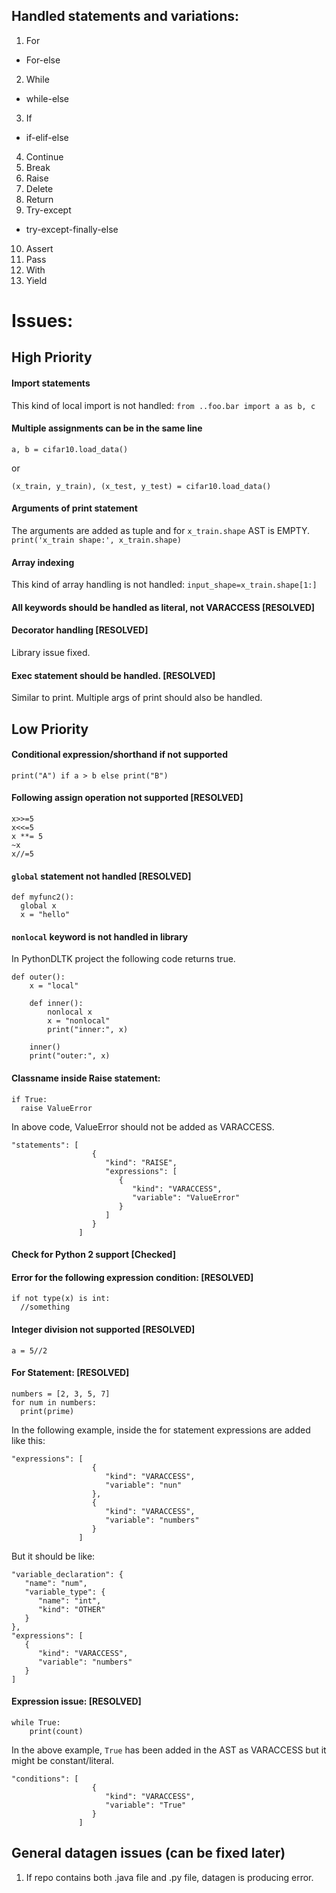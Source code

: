 ## Handled statements and variations:

1. For
  - For-else
2. While
  - while-else
3. If
  - if-elif-else
4. Continue
5. Break
6. Raise
7. Delete
8. Return
9. Try-except
  - try-except-finally-else
10. Assert
11. Pass
12. With
13. Yield

# Issues:

## High Priority

#### Import statements
This kind of local import is not handled: `from ..foo.bar import a as b, c`

#### Multiple assignments can be in the same line
```
a, b = cifar10.load_data() 
```
or
```
(x_train, y_train), (x_test, y_test) = cifar10.load_data()
```

#### Arguments of print statement
The arguments are added as tuple and for `x_train.shape` AST is EMPTY.
`print('x_train shape:', x_train.shape)`

#### Array indexing
This kind of array handling is not handled:
`input_shape=x_train.shape[1:]`

#### All keywords should be handled as literal, not VARACCESS [RESOLVED]

#### Decorator handling [RESOLVED]
Library issue fixed.

#### Exec statement should be handled. [RESOLVED]
Similar to print.
Multiple args of print should also be handled. 

## Low Priority

#### Conditional expression/shorthand if not supported
```
print("A") if a > b else print("B")
```

#### Following assign operation not supported [RESOLVED]
```
x>>=5
x<<=5
x **= 5
~x
x//=5
```

#### `global` statement not handled [RESOLVED]

```
def myfunc2():
  global x
  x = "hello"
```


#### `nonlocal` keyword is not handled in library
In PythonDLTK project the following code returns true.

```
def outer():
    x = "local"

    def inner():
        nonlocal x
        x = "nonlocal"
        print("inner:", x)

    inner()
    print("outer:", x)
```

#### Classname inside Raise statement:
```
if True:
  raise ValueError
```
In above code, ValueError should not be added as VARACCESS.
```
"statements": [
                  {
                     "kind": "RAISE",
                     "expressions": [
                        {
                           "kind": "VARACCESS",
                           "variable": "ValueError"
                        }
                     ]
                  }
               ]
```

#### Check for Python 2 support [Checked]

#### Error for the following expression condition: [RESOLVED]
```
if not type(x) is int:
  //something
```

#### Integer division not supported [RESOLVED]
```
a = 5//2
```

#### For Statement: [RESOLVED]
```
numbers = [2, 3, 5, 7]
for num in numbers:
  print(prime)
```

In the following example, inside the for statement expressions are added like this:

```
"expressions": [
                  {
                     "kind": "VARACCESS",
                     "variable": "nun"
                  },
                  {
                     "kind": "VARACCESS",
                     "variable": "numbers"
                  }
               ]
```
But it should be like:
```
"variable_declaration": {
   "name": "num",
   "variable_type": {
      "name": "int",
      "kind": "OTHER"
   }
},
"expressions": [
   {
      "kind": "VARACCESS",
      "variable": "numbers"
   }
]
```
#### Expression issue: [RESOLVED]
```
while True:
    print(count)
```
In the above example, `True` has been added in the AST as VARACCESS but it might be constant/literal.

```
"conditions": [
                  {
                     "kind": "VARACCESS",
                     "variable": "True"
                  }
               ]
```

## General datagen issues (can be fixed later)

1. If repo contains both .java file and .py file, datagen is producing error.
